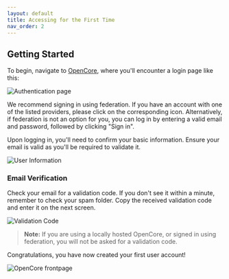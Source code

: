 ```yaml
---
layout: default
title: Accessing for the First Time
nav_order: 2
---
```


## Getting Started

To begin, navigate to [OpenCore](https://app.openiap.io), where you'll encounter a login page like this:

![Authentication page](Accessing-for-the-First-Time/Authentication-page.png)


We recommend signing in using federation. If you have an account with one of the listed providers, please click on the corresponding icon. Alternatively, if federation is not an option for you, you can log in by entering a valid email and password, followed by clicking "Sign in".

Upon logging in, you'll need to confirm your basic information. Ensure your email is valid as you'll be required to validate it.

![User Information](Accessing-for-the-First-Time/User-Information.png)

### Email Verification

Check your email for a validation code. If you don't see it within a minute, remember to check your spam folder. Copy the received validation code and enter it on the next screen.

![Validation Code](Accessing-for-the-First-Time/Validation-Code.png)

> **Note:** 
> If you are using a locally hosted OpenCore, or signed in using federation, you will not be asked for a validation code.

Congratulations, you have now created your first user account!

![OpenCore frontpage](Accessing-for-the-First-Time/OpenIAP-Flow-frontpage.png)
